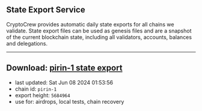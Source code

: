 ## State Export Service
CryptoCrew provides automatic daily state exports for all chains we validate. State export files can be used as genesis files and are a snapshot of the current blockchain state, including all validators, accounts, balances and delegations.

---
**Download: [pirin-1 state export](https://dl-eu2.ccvalidators.com/SERVICE/nolus/pirin-1_export_5684964.json)**
---

- last updated: Sat Jun 08 2024 01:53:56
- chain id: `pirin-1`
- export height: `5684964`
- use for: airdrops, local tests, chain recovery
